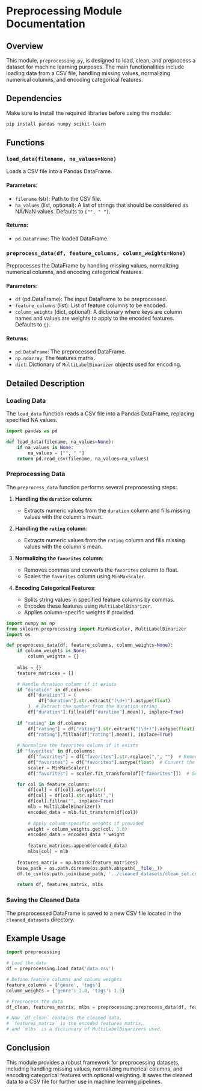 
# Preprocessing Module Documentation

## Overview

This module, `preprocessing.py`, is designed to load, clean, and preprocess a dataset for machine learning purposes. The main functionalities include loading data from a CSV file, handling missing values, normalizing numerical columns, and encoding categorical features.

## Dependencies

Make sure to install the required libraries before using the module:

```bash
pip install pandas numpy scikit-learn
```

## Functions

### `load_data(filename, na_values=None)`

Loads a CSV file into a Pandas DataFrame.

#### Parameters:
- `filename` (str): Path to the CSV file.
- `na_values` (list, optional): A list of strings that should be considered as NA/NaN values. Defaults to `["", " "]`.

#### Returns:
- `pd.DataFrame`: The loaded DataFrame.

### `preprocess_data(df, feature_columns, column_weights=None)`

Preprocesses the DataFrame by handling missing values, normalizing numerical columns, and encoding categorical features.

#### Parameters:
- `df` (pd.DataFrame): The input DataFrame to be preprocessed.
- `feature_columns` (list): List of feature columns to be encoded.
- `column_weights` (dict, optional): A dictionary where keys are column names and values are weights to apply to the encoded features. Defaults to `{}`.

#### Returns:
- `pd.DataFrame`: The preprocessed DataFrame.
- `np.ndarray`: The features matrix.
- `dict`: Dictionary of `MultiLabelBinarizer` objects used for encoding.

## Detailed Description

### Loading Data

The `load_data` function reads a CSV file into a Pandas DataFrame, replacing specified NA values.

```python
import pandas as pd

def load_data(filename, na_values=None):
    if na_values is None:
        na_values = ["", " "]
    return pd.read_csv(filename, na_values=na_values)
```

### Preprocessing Data

The `preprocess_data` function performs several preprocessing steps:

1. **Handling the `duration` column**:
    - Extracts numeric values from the `duration` column and fills missing values with the column's mean.

2. **Handling the `rating` column**:
    - Extracts numeric values from the `rating` column and fills missing values with the column's mean.

3. **Normalizing the `favorites` column**:
    - Removes commas and converts the `favorites` column to float.
    - Scales the `favorites` column using `MinMaxScaler`.

4. **Encoding Categorical Features**:
    - Splits string values in specified feature columns by commas.
    - Encodes these features using `MultiLabelBinarizer`.
    - Applies column-specific weights if provided.

```python
import numpy as np
from sklearn.preprocessing import MinMaxScaler, MultiLabelBinarizer
import os

def preprocess_data(df, feature_columns, column_weights=None):
    if column_weights is None:
        column_weights = {}
    
    mlbs = {}
    feature_matrices = []

    # Handle duration column if it exists
    if "duration" in df.columns:
        df["duration"] = (
            df["duration"].str.extract("(\d+)").astype(float)
        )  # Extract the number from the duration string
        df["duration"].fillna(df["duration"].mean(), inplace=True)
    
    if "rating" in df.columns:
        df["rating"] = df["rating"].str.extract("(\d+)").astype(float)
        df["rating"].fillna(df["rating"].mean(), inplace=True)
        
    # Normalize the favorites column if it exists
    if "favorites" in df.columns:
        df["favorites"] = df["favorites"].str.replace(",", "")  # Remove commas from the string
        df["favorites"] = df["favorites"].astype(float)  # Convert the string to float
        scaler = MinMaxScaler()
        df["favorites"] = scaler.fit_transform(df[["favorites"]])  # Scale the favorites column

    for col in feature_columns:
        df[col] = df[col].astype(str)
        df[col] = df[col].str.split(",")
        df[col].fillna("", inplace=True)
        mlb = MultiLabelBinarizer()
        encoded_data = mlb.fit_transform(df[col])
        
        # Apply column-specific weights if provided
        weight = column_weights.get(col, 1.0)
        encoded_data = encoded_data * weight
        
        feature_matrices.append(encoded_data)
        mlbs[col] = mlb
    
    features_matrix = np.hstack(feature_matrices)
    base_path = os.path.dirname(os.path.abspath(__file__))
    df.to_csv(os.path.join(base_path, '../cleaned_datasets/clean_set.csv'), index=False)

    return df, features_matrix, mlbs
```

### Saving the Cleaned Data

The preprocessed DataFrame is saved to a new CSV file located in the `cleaned_datasets` directory.

## Example Usage

```python
import preprocessing

# Load the data
df = preprocessing.load_data('data.csv')

# Define feature columns and column weights
feature_columns = ['genre', 'tags']
column_weights = {'genre': 2.0, 'tags': 1.5}

# Preprocess the data
df_clean, features_matrix, mlbs = preprocessing.preprocess_data(df, feature_columns, column_weights)

# Now `df_clean` contains the cleaned data,
# `features_matrix` is the encoded features matrix,
# and `mlbs` is a dictionary of MultiLabelBinarizers used.
```

## Conclusion

This module provides a robust framework for preprocessing datasets, including handling missing values, normalizing numerical columns, and encoding categorical features with optional weighting. It saves the cleaned data to a CSV file for further use in machine learning pipelines.
